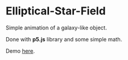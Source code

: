 # Elliptical-Star-Field
Simple animation of a galaxy-like object. 

Done with **p5.js** library and some simple math.

Demo [here](https://sebastiandechiara.github.io/Elliptical-Star-Field/).